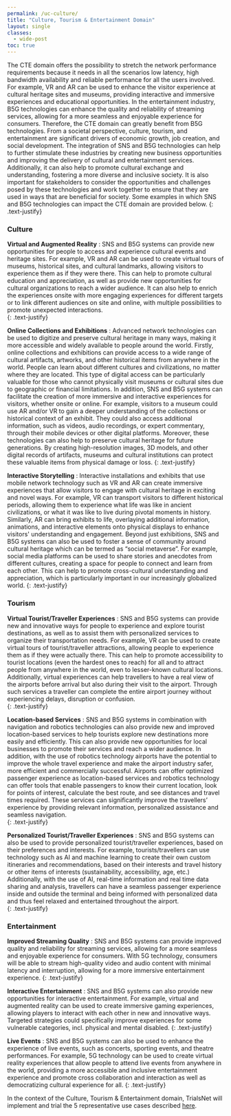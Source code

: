 ```yaml
---
permalink: /uc-culture/
title: "Culture, Tourism & Entertainment Domain"
layout: single
classes:
  - wide-post
toc: true
---
```

The CTE domain offers the possibility to stretch the network performance requirements because it needs in all the scenarios low latency, high bandwidth availability and reliable performance for all the users involved. For example, VR and AR can be used to enhance the visitor experience at cultural heritage sites and museums, providing interactive and immersive experiences and educational opportunities. In the entertainment industry, B5G technologies can enhance the quality and reliability of streaming services, allowing for a more seamless and enjoyable experience for consumers. Therefore, the CTE domain can greatly benefit from B5G technologies. From a societal perspective, culture, tourism, and entertainment are significant drivers of economic growth, job creation, and social development. The integration of SNS and B5G technologies can help to further stimulate these industries by creating new business opportunities and improving the delivery of cultural and entertainment services. Additionally, it can also help to promote cultural exchange and understanding, fostering a more diverse and inclusive society. It is also important for stakeholders to consider the opportunities and challenges posed by these technologies and work together to ensure that they are used in ways that are beneficial for society.  Some examples in which SNS and B5G technologies can impact the CTE domain are provided below. 
{: .text-justify}

### Culture 

**Virtual and Augmented Reality** \: SNS and B5G systems can provide new opportunities for people to access and experience cultural events and heritage sites. For example, VR and AR can be used to create virtual tours of museums, historical sites, and cultural landmarks, allowing visitors to experience them as if they were there. This can help to promote cultural education and appreciation, as well as provide new opportunities for cultural organizations to reach a wider audience. It can also help to enrich the experiences onsite with more engaging experiences for different targets or to link different audiences on site and online, with multiple possibilities to promote unexpected interactions.  
{: .text-justify}

**Online Collections and Exhibitions** \: Advanced network technologies can be used to digitize and preserve cultural heritage in many ways, making it more accessible and widely available to people around the world. Firstly, online collections and exhibitions can provide access to a wide range of cultural artifacts, artworks, and other historical items from anywhere in the world. People can learn about different cultures and civilizations, no matter where they are located. This type of digital access can be particularly valuable for those who cannot physically visit museums or cultural sites due to geographic or financial limitations. In addition, SNS and B5G systems can facilitate the creation of more immersive and interactive experiences for visitors, whether onsite or online. For example, visitors to a museum could use AR and/or VR to gain a deeper understanding of the collections or historical context of an exhibit. They could also access additional information, such as videos, audio recordings, or expert commentary, through their mobile devices or other digital platforms. Moreover, these technologies can also help to preserve cultural heritage for future generations. By creating high-resolution images, 3D models, and other digital records of artifacts, museums and cultural institutions can protect these valuable items from physical damage or loss. 
{: .text-justify}

**Interactive Storytelling** \:   Interactive installations and exhibits that use mobile network technology such as VR and AR can create immersive experiences that allow visitors to engage with cultural heritage in exciting and novel ways. For example, VR can transport visitors to different historical periods, allowing them to experience what life was like in ancient civilizations, or what it was like to live during pivotal moments in history. Similarly, AR can bring exhibits to life, overlaying additional information, animations, and interactive elements onto physical displays to enhance visitors' understanding and engagement. Beyond just exhibitions, SNS and B5G systems can also be used to foster a sense of community around cultural heritage which can be termed as “social metaverse”. For example, social media platforms can be used to share stories and anecdotes from different cultures, creating a space for people to connect and learn from each other. This can help to promote cross-cultural understanding and appreciation, which is particularly important in our increasingly globalized world. 
{: .text-justify}

### Tourism 

**Virtual Tourist/Traveller Experiences** \: SNS and B5G systems can provide new and innovative ways for people to experience and explore tourist destinations, as well as to assist them with personalized services to organize their transportation needs. For example, VR can be used to create virtual tours of tourist/traveller attractions, allowing people to experience them as if they were actually there. This can help to promote accessibility to tourist locations (even the hardest ones to reach) for all and to attract people from anywhere in the world, even to lesser-known cultural locations. Additionally, virtual experiences can help travellers to have a real view of the airports before arrival but also during their visit to the airport. Through such services a traveller can complete the entire airport journey without experiencing delays, disruption or confusion.   
{: .text-justify}

**Location-based Services** \: SNS and B5G systems in combination with navigation and robotics technologies can also provide new and improved location-based services to help tourists explore new destinations more easily and efficiently. This can also provide new opportunities for local businesses to promote their services and reach a wider audience. In addition, with the use of robotics technology airports have the potential to improve the whole travel experience and make the airport industry safer, more efficient and commercially successful. Airports can offer optimized passenger experience as location-based services and robotics technology can offer tools that enable passengers to know their current location, look for points of interest, calculate the best route, and see distances and travel times required. These services can significantly improve the travellers’ experience by providing relevant information, personalized assistance and seamless navigation.  
{: .text-justify}

**Personalized Tourist/Traveller Experiences** \: SNS and B5G systems can also be used to provide personalized tourist/traveller experiences, based on their preferences and interests. For example, tourists/travellers can use technology such as AI and machine learning to create their own custom itineraries and recommendations, based on their interests and travel history or other items of interests (sustainability, accessibility, age, etc.) Additionally, with the use of AI, real-time information and real time data sharing and analysis, travellers can have a seamless passenger experience inside and outside the terminal and being informed with personalized data and thus feel relaxed and entertained throughout the airport.  
{: .text-justify}

### Entertainment 

**Improved Streaming Quality** \: SNS and B5G systems can provide improved quality and reliability for streaming services, allowing for a more seamless and enjoyable experience for consumers. With 5G technology, consumers will be able to stream high-quality video and audio content with minimal latency and interruption, allowing for a more immersive entertainment experience. 
{: .text-justify}

**Interactive Entertainment** \: SNS and B5G systems can also provide new opportunities for interactive entertainment. For example, virtual and augmented reality can be used to create immersive gaming experiences, allowing players to interact with each other in new and innovative ways. Targeted strategies could specifically improve experiences for some vulnerable categories, incl. physical and mental disabled. 
{: .text-justify}

**Live Events** \: SNS and B5G systems can also be used to enhance the experience of live events, such as concerts, sporting events, and theatre performances. For example, 5G technology can be used to create virtual reality experiences that allow people to attend live events from anywhere in the world, providing a more accessible and inclusive entertainment experience and promote cross collaboration and interaction as well as democratizing cultural experience for all. 
{: .text-justify}

In the context of the Culture, Tourism & Entertainment domain, TrialsNet will implement and trial the 5 representative use cases described [here](/usecases).
